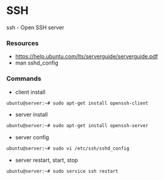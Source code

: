 # SSH #

ssh - Open SSH server

### Resources ###

- https://help.ubuntu.com/lts/serverguide/serverguide.pdf
- man sshd_config

### Commands ###

 - client install

```bash
ubuntu@server:~# sudo apt-get install openssh-client
```

 - server install

```bash
ubuntu@server:~# sudo apt-get install openssh-server
```

- server config

```bash
ubuntu@server:~# sudo vi /etc/ssh/sshd_config
```

- server restart, start, stop

```bash
ubuntu@server:~# sudo service ssh restart
```
